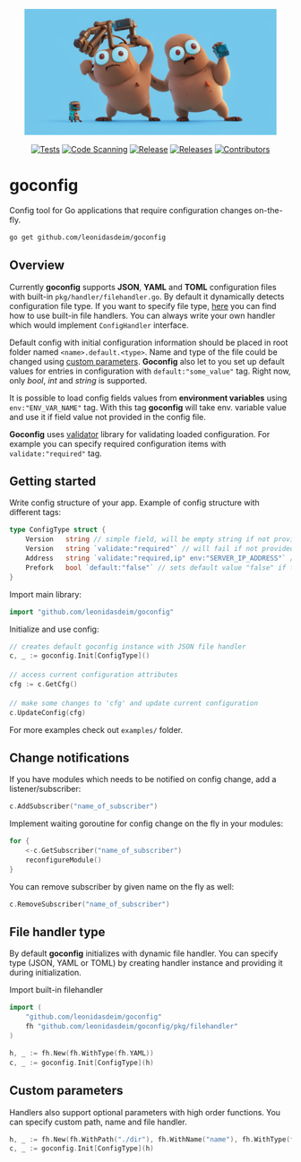<p align="center">
 <img src="assets/goconfig.png" width="450">
</p>

<div align="center">

  <a href="">![Tests](https://github.com/leonidasdeim/goconfig/actions/workflows/go.yml/badge.svg)</a>
  <a href="">![Code Scanning](https://github.com/leonidasdeim/goconfig/actions/workflows/codeql.yml/badge.svg)</a>
  <a href="">![Release](https://badgen.net/github/release/leonidasdeim/goconfig/)</a>
  <a href="">![Releases](https://badgen.net/github/releases/leonidasdeim/goconfig)</a>
  <a href="">![Contributors](https://badgen.net/github/contributors/leonidasdeim/goconfig)</a>
  
</div>

# goconfig

Config tool for Go applications that require configuration changes on-the-fly.

```bash
go get github.com/leonidasdeim/goconfig
```

## Overview

Currently **goconfig** supports **JSON**, **YAML** and **TOML** configuration files with built-in `pkg/handler/filehandler.go`. By default it dynamically detects configuration file type. If you want to specify file type, [here](#file-handler-type) you can find how to use built-in file handlers. You can always write your own handler which would implement `ConfigHandler` interface.

Default config with initial configuration information should be placed in root folder named `<name>.default.<type>`. Name and type of the file could be changed using [custom parameters](#custom-parameters). **Goconfig** also let to you set up default values for entries in configuration with `default:"some_value"` tag. Right now, only *bool*, *int* and *string* is supported.

It is possible to load config fields values from **environment variables** using `env:"ENV_VAR_NAME"` tag. With this tag **goconfig** will take env. variable value and use it if field value not provided in the config file.

**Goconfig** uses [validator](https://github.com/go-playground/validator) library for validating loaded configuration. For example you can specify required configuration items with `validate:"required"` tag.

## Getting started

Write config structure of your app. Example of config structure with different tags:

```go
type ConfigType struct {
    Version   string // simple field, will be empty string if not provided
    Version   string `validate:"required"` // will fail if not provided
    Address   string `validate:"required,ip" env:"SERVER_IP_ADDRESS"` // tries to load from env. variable "SERVER_IP_ADDRESS" if not provided in the config file
    Prefork   bool `default:"false"` // sets default value "false" if field not provided in the config file
}
```

Import main library:

```go
import "github.com/leonidasdeim/goconfig"
```

Initialize and use config:

```go
// creates default goconfig instance with JSON file handler
c, _ := goconfig.Init[ConfigType]()

// access current configuration attributes
cfg := c.GetCfg()

// make some changes to 'cfg' and update current configuration
c.UpdateConfig(cfg)
```

For more examples check out `examples/` folder.

## Change notifications

If you have modules which needs to be notified on config change, add a listener/subscriber:

```go
c.AddSubscriber("name_of_subscriber")
```

Implement waiting goroutine for config change on the fly in your modules:

```go
for {
    <-c.GetSubscriber("name_of_subscriber")
    reconfigureModule()
}
```

You can remove subscriber by given name on the fly as well:

```go
c.RemoveSubscriber("name_of_subscriber")
```

## File handler type

By default **goconfig** initializes with dynamic file handler. You can specify type (JSON, YAML or TOML) by creating handler instance and providing it during initialization.

Import built-in filehandler
```go
import (
	"github.com/leonidasdeim/goconfig"
	fh "github.com/leonidasdeim/goconfig/pkg/filehandler"
)
```

```go
h, _ := fh.New(fh.WithType(fh.YAML))
c, _ := goconfig.Init[ConfigType](h)
```

## Custom parameters

Handlers also support optional parameters with high order functions.
You can specify custom path, name and file handler.

```go
h, _ := fh.New(fh.WithPath("./dir"), fh.WithName("name"), fh.WithType(fh.JSON))
c, _ := goconfig.Init[ConfigType](h)
```
